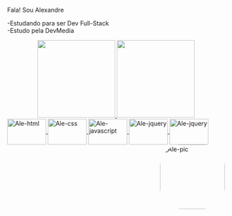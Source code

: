 Fala! Sou Alexandre

-Estudando para ser Dev Full-Stack<br>
-Estudo pela DevMedia

<div align="center">
  <a href="https://github.com/alexandresevilha1">
  <img height="180em" src="https://github-readme-stats-beryl.vercel.app/api?username=alexandresevilha1&show_icons=true&theme=dracula&include_all_commits=true&count_private=true"/>
  <img height="180em" src="https://github-readme-stats.vercel.app/api/top-langs/?username=alexandresevilha1&layout=compact&langs_count=7&theme=dracula"/>
</div>
  
  <div>
    <img align="center" alt="Ale-html" height="60" width="90" src="https://cdn.jsdelivr.net/gh/devicons/devicon/icons/html5/html5-plain-wordmark.svg">
    <img align="center" alt="Ale-css" height="60" width="90" src="https://cdn.jsdelivr.net/gh/devicons/devicon/icons/css3/css3-original-wordmark.svg"/>
    <img align="center" alt="Ale-javascript" height="60" width="90" src="https://cdn.jsdelivr.net/gh/devicons/devicon/icons/javascript/javascript-original.svg" />
    <img align="center" alt="Ale-jquery" height="60" width="90" src="https://cdn.jsdelivr.net/gh/devicons/devicon/icons/jquery/jquery-original-wordmark.svg"/>
    <img align="center" alt="Ale-jquery" height="60" width="90" src="https://cdn.jsdelivr.net/gh/devicons/devicon/icons/angularjs/angularjs-plain.svg"/>
 </div>
  
  <div>
    <img align="right" alt="Ale-pic" height="150" style="border-radius:50px;" src="https://giffiles.alphacoders.com/149/149679.gif">
 </div>
  
  
